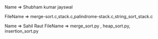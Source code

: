 Name => Shubham kumar jayswal

FileName => merge-sort.c,stack.c,palindrome-stack.c,string_sort_stack.c
           
Name => Sahil Raut
FileName => merge_sort.py , heap_sort.py, insertion_sort.py
